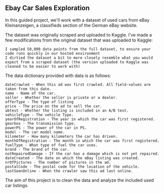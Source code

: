 ## Ebay Car Sales Exploration
In this guided project, we'll work with a dataset of used cars from eBay Kleinanzeigen, a classifieds section of the German eBay website.

The dataset was originally scraped and uploaded to Kaggle. I've made a few modifications from the original dataset that was uploaded to Kaggle:

    I sampled 50,000 data points from the full dataset, to ensure your code runs quickly in our hosted environment
    I dirtied the dataset a bit to more closely resemble what you would expect from a scraped dataset (the version uploaded to Kaggle was cleaned to be easier to work with)

The data dictionary provided with data is as follows:

    dateCrawled - When this ad was first crawled. All field-values are taken from this date.
    name - Name of the car.
    seller - Whether the seller is private or a dealer.
    offerType - The type of listing
    price - The price on the ad to sell the car.
    abtest - Whether the listing is included in an A/B test.
    vehicleType - The vehicle Type.
    yearOfRegistration - The year in which the car was first registered.
    gearbox - The transmission type.
    powerPS - The power of the car in PS.
    model - The car model name.
    kilometer - How many kilometers the car has driven.
    monthOfRegistration - The month in which the car was first registered.
    fuelType - What type of fuel the car uses.
    brand - The brand of the car.
    notRepairedDamage - If the car has a damage which is not yet repaired.
    dateCreated - The date on which the eBay listing was created.
    nrOfPictures - The number of pictures in the ad.
    postalCode - The postal code for the location of the vehicle.
    lastSeenOnline - When the crawler saw this ad last online.

The aim of this project is to clean the data and analyze the included used car listings.
